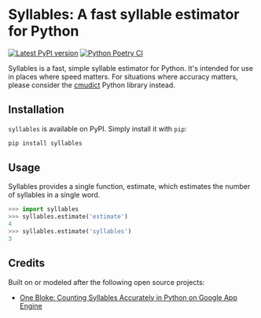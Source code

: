 # Syllables: A fast syllable estimator for Python

[![Latest PyPI version](https://img.shields.io/pypi/v/syllables.svg)](https://pypi.python.org/pypi/syllables)
[![Python Poetry CI](https://github.com/prosegrinder/python-syllables/actions/workflows/python-ci.yml/badge.svg)](https://github.com/prosegrinder/python-syllables/actions/workflows/python-ci.yml)

Syllables is a fast, simple syllable estimator for Python. It's intended for use
in places where speed matters. For situations where accuracy matters, please
consider the [cmudict](https://github.com/prosegrinder/python-cmudict) Python
library instead.

## Installation

`syllables` is available on PyPI. Simply install it with `pip`:

```bash
pip install syllables
```

## Usage

Syllables provides a single function, estimate, which estimates the number of
syllables in a single word.

```python
>>> import syllables
>>> syllables.estimate('estimate')
4
>>> syllables.estimate('syllables')
3
```

## Credits

Built on or modeled after the following open source projects:

- [One Bloke: Counting Syllables Accurately in Python on Google App Engine](https://web.archive.org/web/20250403190129/http://www.onebloke.com/2011/06/counting-syllables-accurately-in-python-on-google-app-engine/)
